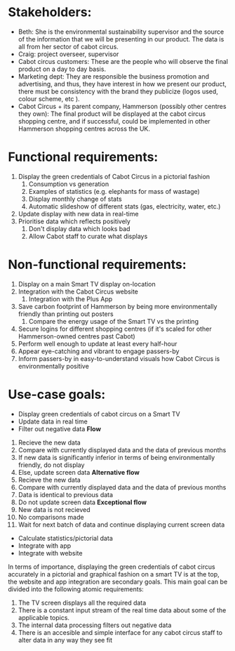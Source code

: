 Stakeholders:
=================================================================================
*   Beth: She is the environmental sustainability supervisor and the source of the information that we will be presenting in our product. The data is all from her sector of cabot circus.
*   Craig: project overseer, supervisor
*   Cabot circus customers: These are the people who will observe the final product on a day to day basis.
*   Marketing dept: They are responsible the business promotion and advertising, and thus, they have interest in how we present our product, there must be consistency with the brand they publicize (logos used, colour scheme, etc ).
*   Cabot Circus + its parent company, Hammerson (possibly other centres they own): The final product will be displayed at the cabot circus shopping centre, and if successful, could be implemented in other Hammerson shopping centres across the UK.

Functional requirements:
=================================================================================
1.  Display the green credentials of Cabot Circus in a pictorial fashion
    1.  Consumption vs generation
    1.  Examples of statistics (e.g. elephants for mass of wastage)
    1.  Display monthly change of stats
    1.  Automatic slideshow of different stats (gas, electricity, water, etc.)
1.  Update display with new data in real-time
1.  Prioritise data which reflects positively
    1.  Don't display data which looks bad
    1.  Allow Cabot staff to curate what displays

Non-functional requirements:
=================================================================================
1.  Display on a main Smart TV display on-location
1.  Integration with the Cabot Circus website
    1. Integration with the Plus App
1.  Save carbon footprint of Hammerson by being more environmentally friendly than printing out posters
    1.  Compare the energy usage of the Smart TV vs the printing
1.  Secure logins for different shopping centres (if it's scaled for other Hammerson-owned centres past Cabot)
1.  Perform well enough to update at least every half-hour
1.  Appear eye-catching and vibrant to engage passers-by
1.  Inform passers-by in easy-to-understand visuals how Cabot Circus is environmentally positive

**Use-case goals:**
=================================================================================
* Display green credentials of cabot circus on a Smart TV
* Update data in real time
* Filter out negative data
**Flow**
1. Recieve the new data
1. Compare with currently displayed data and the data of previous months
1. If new data is significantly inferior in terms of being environmentally friendly, do not display
1. Else, update screen data
**Alternative flow**
1. Recieve the new data
1. Compare with currently displayed data and the data of previous months
1. Data is identical to previous data
1. Do not update screen data
**Exceptional flow**
1. New data is not recieved
1. No comparisons made
1. Wait for next batch of data and continue displaying current screen data
* Calculate statistics/pictorial data
* Integrate with app
* Integrate with website

In terms of importance, displaying the green credentials of cabot circus accurately in a pictorial and graphical fashion on a smart TV is at the top, the website and app integration are secondary goals. This main goal can be divided into the following atomic requirements:
1. The TV screen displays all the required data
1. There is a constant input stream of the real time data about some of the applicable topics.
1. The internal data processing filters out negative data
1. There is an accesible and simple interface for any cabot circus staff to alter data in any way they see fit

